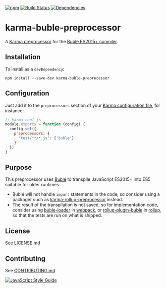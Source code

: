 [![npm](https://img.shields.io/npm/v/karma-buble-preprocessor.svg)](https://www.npmjs.com/package/karma-buble-preprocessor)
[![Build Status](https://travis-ci.org/blgm/karma-buble-preprocessor.svg?branch=master)](https://travis-ci.org/blgm/karma-buble-preprocessor)
[![Dependencies](https://david-dm.org/blgm/karma-buble-preprocessor.svg)](https://david-dm.org/blgm/karma-buble-preprocessor)

# karma-buble-preprocessor
A [Karma preprocessor](http://karma-runner.github.io/1.0/config/preprocessors.html) for the [Bublé ES2015+ compiler](http://buble.surge.sh/guide/).

## Installation
To install as a `devDependency`:
```
npm install --save-dev karma-buble-preprocessor
```

## Configuration
Just add it to the `preprocessors` section of your [Karma configuration file](http://karma-runner.github.io/1.0/config/configuration-file.html), for instance:
```javascript
// karma.conf.js
module.exports = function (config) {
  config.set({
    preprocessors: {
      'test/**/*.js': ['buble']
    }
  })
}
```

## Purpose
This preprocessor uses [Bublé](http://buble.surge.sh/guide/) to transpile JavaScript ES2015+ into
ES5 suitable for older runtimes.
- Bublé will not handle `import` statements in the code, so consider using a packager such as
 [karma-rollup-preprocessor](https://www.npmjs.com/package/karma-rollup-preprocessor) instead.
- The result of the transpilation is not saved, so for implementation code, consider using
 [buble-loader](https://www.npmjs.com/package/buble-loader) in
 [webpack](https://www.npmjs.com/package/webpack), or
 [rollup-plugin-buble](https://www.npmjs.com/package/rollup-plugin-buble) in
 [rollup](https://www.npmjs.com/package/rollup), so that the tests are run on what is shipped.

## License
See [LICENSE.md](LICENSE.md)

## Contributing
See [CONTRIBUTING.md](CONTRIBUTING.md)

[![JavaScript Style Guide](https://cdn.rawgit.com/standard/standard/master/badge.svg)](https://github.com/standard/standard)

